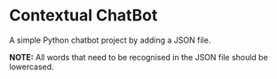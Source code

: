 # Contextual ChatBot
A simple Python chatbot project by adding a JSON file.

**NOTE:** All words that need to be recognised in the JSON file should be lowercased.
